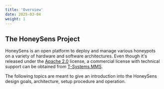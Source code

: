 ```yaml
---
title: 'Overview'
date: 2025-03-04
weight: 1
---
```


## The HoneySens Project


HoneySens is an open platform to deploy and manage various honeypots on a variety of hardware and software architectures. Even though it's released under the [Apache 2.0](https://www.apache.org/licenses/LICENSE-2.0) license, a commercial license with technical support can be obtained from [T-Systems MMS](https://honeysens.de/).

The following topics are meant to give an introduction into the HoneySens design goals, architecture, setup procedure and operation. 
